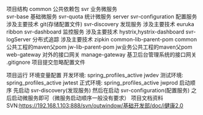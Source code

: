 项目结构
     common     公共依赖包
     svr     业务微服务  
        svr-base 基础微服务
        svr-quota 统计微服务
     server
         svr-configuration    配置服务 
            涉及主要技术 git(存储配置文件) 
         svr-discovery    发现服务 
            涉及主要技术 euruka ribbon 
         svr-dashboard    监控服务 
            涉及主要技术 hystrix,hystrix-dashboard
         svr-logServer 分布式追踪
            涉及主要技术 zipkin 
     common-lib-parent-pom    common公共工程的maven父pom
     jw-lib-parent-pom   jw业务公共工程的maven父pom 
     web-gateway 对外的接口网关
     manage-gateway 基卫后台管理系统的接口网关
     .gitignore   项目提交忽略配置文件
     
项目运行
    环境变量配置
        开发环境:  spring_profiles_active jwdev
        测试环境:  spring_profiles_active jwtest
        正式环境:  spring_profiles_active jwprod
    启动顺序
        先启动      svr-discovery(发现服务)
        然后在启动  svr-configuration(配置服务)
        之后启动微服务即可（微服务启动顺序一般没有要求）
项目文档资料
	SVN:https://192.168.1.103:888/svn/outwindow/基础开发部/doc/i健康2.0